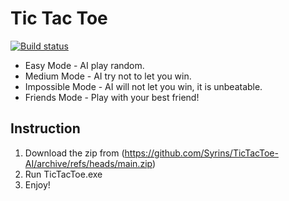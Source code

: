 # Tic Tac Toe

[![Build status](https://ci.appveyor.com/api/projects/status/eodbhcesl8c96d8t?svg=true)]([https://ci.appveyor.com/project/BattlefieldDuck/tictactoe](https://ci.appveyor.com/project/Syrins/tictactoe-ai))

* Easy Mode - AI play random.
* Medium Mode - AI try not to let you win.
* Impossible Mode - AI will not let you win, it is unbeatable.
* Friends Mode - Play with your best friend!

## Instruction
1. Download the zip from (https://github.com/Syrins/TicTacToe-AI/archive/refs/heads/main.zip)
2. Run TicTacToe.exe
3. Enjoy!

